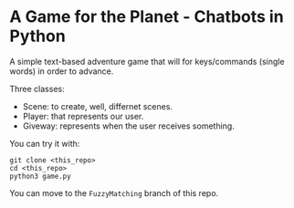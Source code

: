 # A Game for the Planet - Chatbots in Python

A simple text-based adventure game that will for keys/commands (single words) in order to advance.

Three classes:

- Scene: to create, well, differnet scenes.
- Player: that represents our user.
- Giveway: represents when the user receives something.

You can try it with:

```
git clone <this_repo>
cd <this_repo>
python3 game.py
```

You can move to the `FuzzyMatching` branch of this repo.
